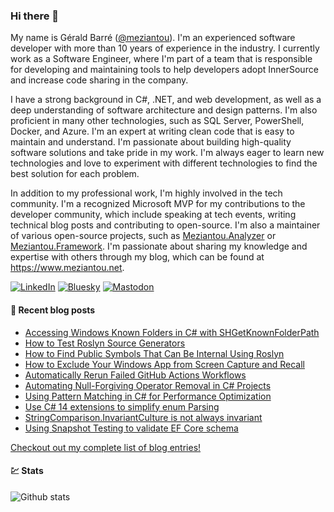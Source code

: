 ### Hi there 👋

My name is Gérald Barré ([@meziantou](https://twitter.com/meziantou)). I'm an experienced software developer with more than 10 years of experience in the industry. I currently work as a Software Engineer, where I'm part of a team that is responsible for developing and maintaining tools to help developers adopt InnerSource and increase code sharing in the company.

I have a strong background in C#, .NET, and web development, as well as a deep understanding of software architecture and design patterns. I'm also proficient in many other technologies, such as SQL Server, PowerShell, Docker, and Azure. I'm an expert at writing clean code that is easy to maintain and understand. I'm passionate about building high-quality software solutions and take pride in my work. I'm always eager to learn new technologies and love to experiment with different technologies to find the best solution for each problem.

In addition to my professional work, I'm highly involved in the tech community. I'm a recognized Microsoft MVP for my contributions to the developer community, which include speaking at tech events, writing technical blog posts and contributing to open-source. I'm also a maintainer of various open-source projects, such as [Meziantou.Analyzer](https://github.com/meziantou/Meziantou.Analyzer) or [Meziantou.Framework](https://github.com/meziantou/Meziantou.Framework). I'm passionate about sharing my knowledge and expertise with others through my blog, which can be found at <https://www.meziantou.net>.

[![LinkedIn](https://custom-icon-badges.demolab.com/badge/LinkedIn-0A66C2?logo=linkedin-white&logoColor=fff)](https://www.linkedin.com/in/meziantou/)
[![Bluesky](https://img.shields.io/badge/Bluesky-0285FF?logo=bluesky&logoColor=fff)](https://bsky.app/profile/meziantou.net)
[![Mastodon](https://img.shields.io/badge/Mastodon-6364FF?logo=mastodon&logoColor=fff)](https://hachyderm.io/@meziantou)

#### 📗 Recent blog posts

<!--START_SECTION:feed-->
* [Accessing Windows Known Folders in C# with SHGetKnownFolderPath](https:&#x2F;&#x2F;www.meziantou.net&#x2F;accessing-windows-known-folders-in-csharp-with-shgetknownfolderpath.htm?utm_medium&#x3D;social&amp;utm_source&#x3D;syndication)
* [How to Test Roslyn Source Generators](https:&#x2F;&#x2F;www.meziantou.net&#x2F;how-to-test-roslyn-source-generators.htm?utm_medium&#x3D;social&amp;utm_source&#x3D;syndication)
* [How to Find Public Symbols That Can Be Internal Using Roslyn](https:&#x2F;&#x2F;www.meziantou.net&#x2F;how-to-find-public-symbols-that-can-be-internal-using-roslyn.htm?utm_medium&#x3D;social&amp;utm_source&#x3D;syndication)
* [How to Exclude Your Windows App from Screen Capture and Recall](https:&#x2F;&#x2F;www.meziantou.net&#x2F;how-to-exclude-your-windows-app-from-screen-capture-and-recall.htm?utm_medium&#x3D;social&amp;utm_source&#x3D;syndication)
* [Automatically Rerun Failed GitHub Actions Workflows](https:&#x2F;&#x2F;www.meziantou.net&#x2F;automatically-rerun-failed-github-actions-workflows.htm?utm_medium&#x3D;social&amp;utm_source&#x3D;syndication)
* [Automating Null-Forgiving Operator Removal in C# Projects](https:&#x2F;&#x2F;www.meziantou.net&#x2F;automating-null-forgiving-operator-removal-in-csharp-projects.htm?utm_medium&#x3D;social&amp;utm_source&#x3D;syndication)
* [Using Pattern Matching in C# for Performance Optimization](https:&#x2F;&#x2F;www.meziantou.net&#x2F;using-pattern-matching-in-csharp-for-performance-optimization.htm?utm_medium&#x3D;social&amp;utm_source&#x3D;syndication)
* [Use C# 14 extensions to simplify enum Parsing](https:&#x2F;&#x2F;www.meziantou.net&#x2F;use-csharp-14-extensions-to-simplify-enum-parsing.htm?utm_medium&#x3D;social&amp;utm_source&#x3D;syndication)
* [StringComparison.InvariantCulture is not always invariant](https:&#x2F;&#x2F;www.meziantou.net&#x2F;stringcomparison-invariantculture-is-not-always-invariant.htm?utm_medium&#x3D;social&amp;utm_source&#x3D;syndication)
* [Using Snapshot Testing to validate EF Core schema](https:&#x2F;&#x2F;www.meziantou.net&#x2F;using-snapshot-testing-to-validate-ef-core-schema.htm?utm_medium&#x3D;social&amp;utm_source&#x3D;syndication)
<!--END_SECTION:feed-->

[Checkout out my complete list of blog entries!](https://www.meziantou.net/archives.htm)

#### 💹 Stats

![Github stats](https://github-readme-stats.vercel.app/api?username=meziantou&show_icons=true&hide_border=true)
